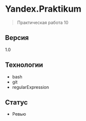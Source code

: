 # Yandex.Praktikum

> Практическая работа 10

## Версия
1.0

## Технологии
* bash
* git
* regularExpression

## Статус
* Ревью
